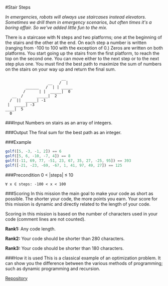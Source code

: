 #Stair Steps

*In emergencies, robots will always use staircases instead elevators. Sometimes we drill them in emergency scenarios, but often times it's a boring affair. So we've added little fun to the mix.*

There is a staircase with N steps and two platforms; one at the beginning of the stairs and the other at the end. On each step a number is written (ranging from -100 to 100 with the exception of 0.) Zeros are written on both platforms. You start going up the stairs from the first platform, to reach the top on the second one. You can move either to the next step or to the next step plus one. You must find the best path to maximize the sum of numbers on the stairs on your way up and return the final sum.

	                         __
	                   __   /  |
	         ______   /  | | _____
	        /      | |  _____|  0
	   __  /      _____|  2
	  /  ||  _____| -1
	 |  _____| -3
	____|  5
	  0

###Input
Numbers on stairs as an array of integers.

###Output
The final sum for the best path as an integer.

###Example
```javascript
golf([5, -3, -1, 2]) == 6
golf([5, 6, -10, -7, 4]) == 8
golf([-11, 69, 77, -51, 23, 67, 35, 27, -25, 95]) == 393
golf([-21, -23, -69, -67, 1, 41, 97, 49, 27]) == 125
```

###Precondition
	0 < |steps| ≤ 10

	∀ x ∈ steps: -100 < x < 100

###Scoring
In this mission the main goal to make your code as short as possible. The shorter your code, the more points you earn. Your score for this mission is dynamic and directly related to the length of your code.

Scoring in this mission is based on the number of characters used in your code (comment lines are not counted).

**Rank1:**
Any code length.

**Rank2:**
Your code should be shorter than 280 characters.

**Rank3:**
Your code should be shorter than 180 characters.

###How it is used
This is a classical example of an optimization problem. It can show you the difference between the various methods of programming; such as dynamic programming and recursion.

[Repository](https://github.com/Checkio-Game-Missions/checkio-empire-stair-steps.git)
